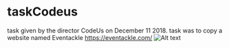 # taskCodeus
task given by the director CodeUs on December 11 2018. task was to copy a website named Eventackle https://eventackle.com/ 
![Alt text](https://www.dropbox.com/s/q5e416edadox6gs/done%201.png?raw=true "screen shot of task no 1")
